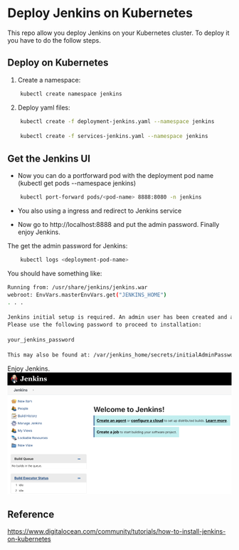 # Deploy Jenkins on Kubernetes

This repo allow you deploy Jenkins on your Kubernetes cluster. To deploy it you have to do the follow steps.

## Deploy on Kubernetes

1. Create a namespace:

```bash
    kubectl create namespace jenkins
```

2. Deploy yaml files:

```bash
    kubectl create -f deployment-jenkins.yaml --namespace jenkins

    kubectl create -f services-jenkins.yaml --namespace jenkins
```

## Get the Jenkins UI

* Now you can do a portforward pod with the deployment pod name (kubectl get pods --namespace jenkins)

```bash
    kubectl port-forward pods/<pod-name> 8888:8080 -n jenkins
```

* You also using a ingress and redirect to Jenkins service

* Now go to http://localhost:8888 and put the admin password. Finally enjoy Jenkins.

The get the admin password for Jenkins:

```bash
    kubectl logs <deployment-pod-name>
```

You should have something like:

```bash
Running from: /usr/share/jenkins/jenkins.war
webroot: EnvVars.masterEnvVars.get("JENKINS_HOME")
. . .

Jenkins initial setup is required. An admin user has been created and a password generated.
Please use the following password to proceed to installation:

your_jenkins_password

This may also be found at: /var/jenkins_home/secrets/initialAdminPassword
```

Enjoy Jenkins.
![alt text](jenkins.png)

## Reference

https://www.digitalocean.com/community/tutorials/how-to-install-jenkins-on-kubernetes
